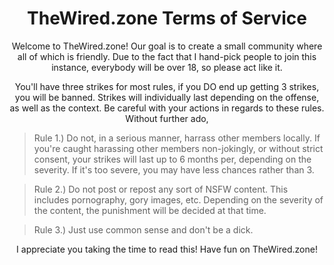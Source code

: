 <h1 align="center"> TheWired.zone Terms of Service </h1>

<p align="center">
Welcome to TheWired.zone! Our goal is to create a small community where all of which is friendly. Due to the fact that I hand-pick people to join this instance, everybody will be over 18, so please act like it.
</p>

<p align="center">
You'll have three strikes for most rules, if you DO end up getting 3 strikes, you will be banned. Strikes will individually last depending on the offense, as well as the context. Be careful with your actions in regards to these rules.
Without further ado,
</p>

> Rule 1.) Do not, in a serious manner, harrass other members locally. If you're caught harassing other members non-jokingly, or without strict consent, your strikes will last up to 6 months per, depending on the severity. If it's too severe, you may have less chances rather than 3.

> Rule 2.) Do not post or repost any sort of NSFW content. This includes pornography, gory images, etc. Depending on the severity of the content, the punishment will be decided at that time.

> Rule 3.) Just use common sense and don't be a dick.

<p align="center">
I appreciate you taking the time to read this! Have fun on TheWired.zone!
</p>
